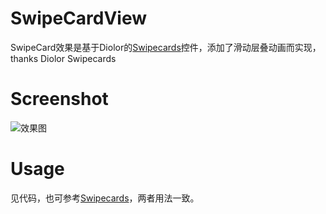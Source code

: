 # SwipeCardView
SwipeCard效果是基于Diolor的[Swipecards](https://github.com/Diolor/Swipecards)控件，添加了滑动层叠动画而实现，thanks Diolor Swipecards

# Screenshot
![效果图](https://github.com/xiepeijie/SwipeCardView/blob/master/ezgif.com-1.gif "Optional title")

# Usage
见代码，也可参考[Swipecards](https://github.com/Diolor/Swipecards)，两者用法一致。
